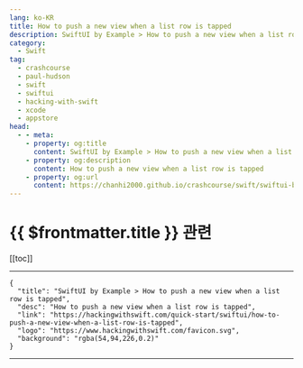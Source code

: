 ```yaml
---
lang: ko-KR
title: How to push a new view when a list row is tapped
description: SwiftUI by Example > How to push a new view when a list row is tapped
category:
  - Swift
tag: 
  - crashcourse
  - paul-hudson
  - swift
  - swiftui
  - hacking-with-swift
  - xcode
  - appstore
head:
  - - meta:
    - property: og:title
      content: SwiftUI by Example > How to push a new view when a list row is tapped
    - property: og:description
      content: How to push a new view when a list row is tapped
    - property: og:url
      content: https://chanhi2000.github.io/crashcourse/swift/swiftui-by-example/13-navigation/how-to-push-a-new-view-when-a-list-row-is-tapped.html
---
```


# {{ $frontmatter.title }} 관련

[[toc]]

---

```component VPCard
{
  "title": "SwiftUI by Example > How to push a new view when a list row is tapped",
  "desc": "How to push a new view when a list row is tapped",
  "link": "https://hackingwithswift.com/quick-start/swiftui/how-to-push-a-new-view-when-a-list-row-is-tapped",
  "logo": "https://www.hackingwithswift.com/favicon.svg",
  "background": "rgba(54,94,226,0.2)"
}
```

---

<TagLinks />